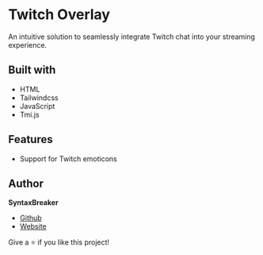 # Twitch Overlay

An intuitive solution to seamlessly integrate Twitch chat into your streaming experience.

## Built with

- HTML
- Tailwindcss
- JavaScript
- Tmi.js

## Features

- Support for Twitch emoticons

## Author

**SyntaxBreaker**

- [Github](https://github.com/SyntaxBreaker "SyntaxBreaker")
- [Website](https://SyntaxBreaker.netlify.app "Portfolio")

Give a ⭐️ if you like this project!
